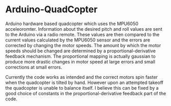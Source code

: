 # Arduino-QuadCopter
Arduino hardware based quadcopter which uses the MPU6050 acceleoromter. Information about the desired pitch and roll values are sent to the Arduino via a radio remote. These values are then compared to the current values calculated by the MPU6050 sensor and the errors are corrected by changing the motor speeds. The amount by which the motor speeds should be changed are determined by a proportional-derivative feedback mechanism. The proportional mapping is actually gaussian to produce more drastic changes in motor speed at large errors and small corrections at small errors.

Currently the code works as intended and the correct motors spin faster when the quadcopter is tilted by hand. However upon an attempted takeoff the quadcopter is unable to balance itself. I believe this can be fixed by a good choice of constants in the proportional-derivative feedback part of the code.
